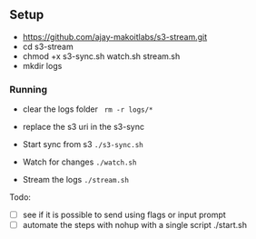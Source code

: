 ## Setup
 - https://github.com/ajay-makoitlabs/s3-stream.git
 - cd s3-stream
 - chmod +x s3-sync.sh watch.sh stream.sh
 - mkdir logs

### Running 
- clear the logs folder
       ` rm -r logs/*`

- replace the s3 uri in the s3-sync

 - Start sync from s3 
       `./s3-sync.sh`

 - Watch for changes
        `./watch.sh`

- Stream the logs
        `./stream.sh`


Todo: 
 -  [ ] see if it is possible to send using flags or input prompt
  - [ ] automate the steps with nohup with a single script ./start.sh
